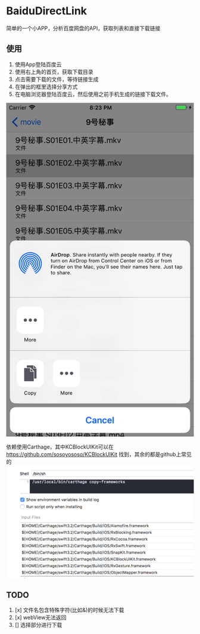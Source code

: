 # BaiduDirectLink
简单的一个小APP，分析百度网盘的API，获取列表和直接下载链接

## 使用
1. 使用App登陆百度云
2. 使用右上角的首页，获取下载目录
3. 点击需要下载的文件，等待链接生成
4. 在弹出的框里选择分享方式
5. 在电脑浏览器登陆百度云，然后使用之前手机生成的链接下载文件。


![alt text](https://github.com/sosoyososo/BaiduDirectLink/blob/master/screenShoot.png?raw=true)

依赖使用Carthage，其中KCBlockUIKit可以在 https://github.com/sosoyososo/KCBlockUIKit 找到，其余的都是github上常见的
![alt text](https://github.com/sosoyososo/BaiduDirectLink/blob/master/dependency.png?raw=true)


## TODO
1. [x] 文件名包含特殊字符(比如&)的时候无法下载
2. [x] webView无法返回
3. [] 选择部分进行下载
